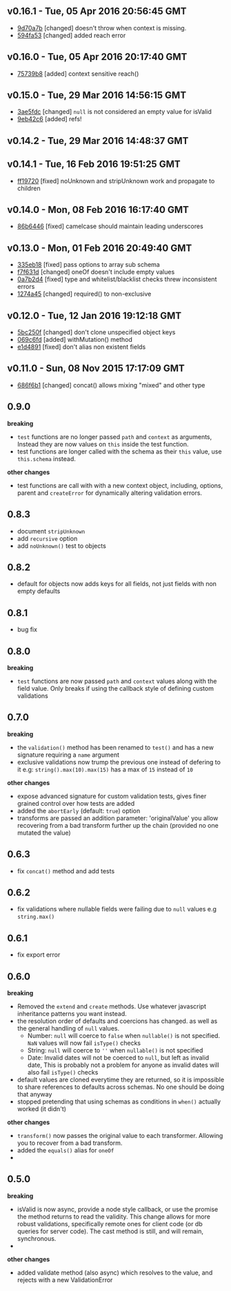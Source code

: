 v0.16.1 - Tue, 05 Apr 2016 20:56:45 GMT
---------------------------------------

- [9d70a7b](../../commit/9d70a7b) [changed] doesn't throw when context is missing.
- [594fa53](../../commit/594fa53) [changed] added reach error



v0.16.0 - Tue, 05 Apr 2016 20:17:40 GMT
---------------------------------------

- [75739b8](../../commit/75739b8) [added] context sensitive reach()



v0.15.0 - Tue, 29 Mar 2016 14:56:15 GMT
---------------------------------------

- [3ae5fdc](../../commit/3ae5fdc) [changed] `null` is not considered an empty value for isValid
- [9eb42c6](../../commit/9eb42c6) [added] refs!



v0.14.2 - Tue, 29 Mar 2016 14:48:37 GMT
---------------------------------------





v0.14.1 - Tue, 16 Feb 2016 19:51:25 GMT
---------------------------------------

- [ff19720](../../commit/ff19720) [fixed] noUnknown and stripUnknown work and propagate to children



v0.14.0 - Mon, 08 Feb 2016 16:17:40 GMT
---------------------------------------

- [86b6446](../../commit/86b6446) [fixed] camelcase should maintain leading underscores



v0.13.0 - Mon, 01 Feb 2016 20:49:40 GMT
---------------------------------------

- [335eb18](../../commit/335eb18) [fixed] pass options to array sub schema
- [f7f631d](../../commit/f7f631d) [changed] oneOf doesn't include empty values
- [0a7b2d4](../../commit/0a7b2d4) [fixed] type and whitelist/blacklist checks threw inconsistent errors
- [1274a45](../../commit/1274a45) [changed] required() to non-exclusive



v0.12.0 - Tue, 12 Jan 2016 19:12:18 GMT
---------------------------------------

- [5bc250f](../../commit/5bc250f) [changed] don't clone unspecified object keys
- [069c6fd](../../commit/069c6fd) [added] withMutation() method
- [e1d4891](../../commit/e1d4891) [fixed] don't alias non existent fields



v0.11.0 - Sun, 08 Nov 2015 17:17:09 GMT
---------------------------------------

- [686f6b1](../../commit/686f6b1) [changed] concat() allows mixing "mixed" and other type




## 0.9.0
__breaking__
- `test` functions are no longer passed `path` and `context` as arguments, Instead they are now values on `this` inside the test function.
- test functions are longer called with the schema as their `this` value, use `this.schema` instead.

__other changes__
- test functions are call with with a new context object, including, options, parent and `createError` for dynamically altering validation errors.

## 0.8.3
- document `stripUnknown`
- add `recursive` option
- add `noUnknown()` test to objects

## 0.8.2
- default for objects now adds keys for all fields, not just fields with non empty defaults

## 0.8.1
- bug fix

## 0.8.0
__breaking__
- `test` functions are now passed `path` and `context` values along with the field value. Only breaks if using the callback style of defining custom validations

## 0.7.0
__breaking__
- the `validation()` method has been renamed to `test()` and has a new signature requiring a `name` argument
- exclusive validations now trump the previous one instead of defering to it e.g: `string().max(10).max(15)` has a max of `15` instead of `10`

__other changes__
- expose advanced signature for custom validation tests, gives finer grained control over how tests are added
- added the `abortEarly` (default: `true`) option
- transforms are passed an addition parameter: 'originalValue' you allow recovering from a bad transform further up the chain (provided no one mutated the value)

## 0.6.3
- fix `concat()` method and add tests

## 0.6.2
- fix validations where nullable fields were failing due to `null` values e.g `string.max()`

## 0.6.1
- fix export error

## 0.6.0
__breaking__
- Removed the `extend` and `create` methods. Use whatever javascript inheritance patterns you want instead.
- the resolution order of defaults and coercions has changed. as well as the general handling of `null` values.
  + Number: `null` will coerce to `false` when `nullable()` is not specified. `NaN` values will now fail `isType()` checks
  + String: `null` will coerce to `''` when `nullable()` is not specified
  + Date: Invalid dates will not be coerced to `null`, but left as invalid date, This is probably not a problem for anyone as invalid dates will also fail `isType()` checks
- default values are cloned everytime they are returned, so it is impossible to share references to defaults across schemas. No one should be doing that anyway
- stopped pretending that using schemas as conditions in `when()` actually worked (it didn't)

__other changes__
- `transform()` now passes the original value to each transformer. Allowing you to recover from a bad transform.
- added the `equals()` alias for `oneOf`
- 
## 0.5.0
__breaking__
- isValid is now async, provide a node style callback, or use the promise the method returns to read the validity. This change allows for more robust validations, specifically remote ones for client code (or db queries for server code). The cast method is still, and will remain, synchronous.
- 
__other changes__
- added validate method (also async) which resolves to the value, and rejects with a new ValidationError
